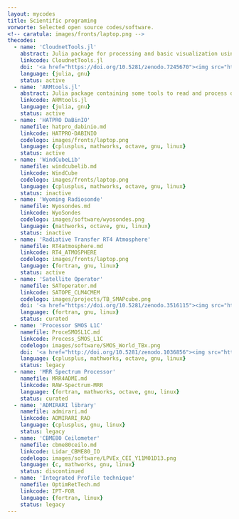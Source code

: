 ```yaml
---
layout: mycodes
title: Scientific programing
vorworte: Selected open source codes/software.
<!-- caratula: images/fronts/laptop.png -->
thecodes:
  - name: 'CloudnetTools.jl'
    abstract: Julia package for processing and basic visualization using Cloudnet with data from the DOE ARM facility. 
    linkcode: CloudnetTools.jl
    doi: '<a href="https://doi.org/10.5281/zenodo.7245670"><img src="https://zenodo.org/badge/DOI/10.5281/zenodo.7245670.svg" alt="DOI"></a>'
    language: {julia, gnu}
    status: active
  - name: 'ARMtools.jl'
    abstract: Julia package containing some tools to read and process data from the DOE ARM facility. 
    linkcode: ARMtools.jl
    language: {julia, gnu}
    status: active
  - name: 'HATPRO DaBinIO'
    namefile: hatpro_dabinio.md
    linkcode: HATPRO-DABINIO
    codelogo: images/fronts/laptop.png
    language: {cplusplus, mathworks, octave, gnu, linux}
    status: active
  - name: 'WindCubeLib'
    namefile: windcubelib.md
    linkcode: WindCube
    codelogo: images/fronts/laptop.png
    language: {cplusplus, mathworks, octave, gnu, linux}
    status: inactive
  - name: 'Wyoming Radiosonde'
    namefile: Wyosondes.md
    linkcode: WyoSondes
    codelogo: images/software/wyosondes.png
    language: {mathworks, octave, gnu, linux}
    status: inactive
  - name: 'Radiative Transfer RT4 Atmosphere'
    namefile: RT4atmosphere.md
    linkcode: RT4_ATMOSPHERE
    codelogo: images/fronts/laptop.png
    language: {fortran, gnu, linux}
    status: active
  - name: 'Satellite Operator'
    namefile: SAToperator.md
    linkcode: SATOPE_CLM4CMEM
    codelogo: images/projects/TB_SMAPcube.png
    doi: '<a href="https://doi.org/10.5281/zenodo.3516115"><img src="https://zenodo.org/badge/DOI/10.5281/zenodo.3516115.svg" alt="DOI"></a>'
    language: {fortran, gnu, linux}
    status: curated
  - name: 'Processor SMOS L1C'
    namefile: ProceSMOSL1C.md
    linkcode: Process_SMOS_L1C
    codelogo: images/software/SMOS_World_TBx.png
    doi: '<a href="http://doi.org/10.5281/zenodo.1036856"><img src="https://zenodo.org/badge/81903236.svg"></a>'
    language: {cplusplus, mathworks, octave, gnu, linux}
    status: legacy 
  - name: 'MRR Spectrum Processor'
    namefile: MRR4ADMI.md
    linkcode: RAW-Spectrum-MRR
    language: {fortran, mathworks, octave, gnu, linux}
    status: curated
  - name: 'ADMIRARI library'
    namefile: admirari.md
    linkcode: ADMIRARI_RAD
    language: {cplusplus, gnu, linux}
    status: legacy
  - name: 'CBME80 Ceilometer'
    namefile: cbme80ceilo.md
    linkcode: Lidar_CBME80_IO
    codelogo: images/software/LPVEx_CEI_Y11M01D13.png
    language: {c, mathworks, gnu, linux}
    status: discontinued
  - name: 'Integrated Profile technique'
    namefile: OptimRetTech.md
    linkcode: IPT-FOR
    language: {fortran, linux}
    status: legacy
---
```


